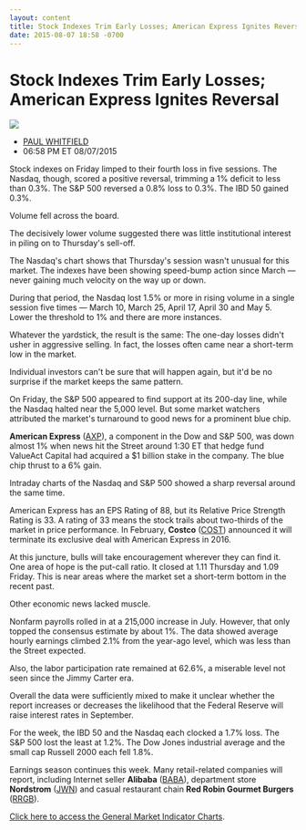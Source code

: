 ```yaml
---
layout: content
title: Stock Indexes Trim Early Losses; American Express Ignites Reversal
date: 2015-08-07 18:58 -0700
---
```



Stock Indexes Trim Early Losses; American Express Ignites Reversal
===================================================================


![](https://www.investors.com/wp-content/uploads/ibd-migrated-images/MPv_150810_635745591117647156.png)

* [PAUL WHITFIELD](https://www.investors.com/author/whitfieldp/ "Posts by PAUL WHITFIELD")
* 06:58 PM ET 08/07/2015




  

Stock indexes on Friday limped to their fourth loss in five sessions. The Nasdaq, though, scored a positive reversal, trimming a 1% deficit to less than 0.3%. The S&P 500 reversed a 0.8% loss to 0.3%. The IBD 50 gained 0.3%.

  

Volume fell across the board.

  

The decisively lower volume suggested there was little institutional interest in piling on to Thursday's sell-off.

  

The Nasdaq's chart shows that Thursday's session wasn't unusual for this market. The indexes have been showing speed-bump action since March — never gaining much velocity on the way up or down.

  

During that period, the Nasdaq lost 1.5% or more in rising volume in a single session five times — March 10, March 25, April 17, April 30 and May 5. Lower the threshold to 1% and there are more instances.

  

Whatever the yardstick, the result is the same: The one-day losses didn't usher in aggressive selling. In fact, the losses often came near a short-term low in the market.

  

Individual investors can't be sure that will happen again, but it'd be no surprise if the market keeps the same pattern.

  

On Friday, the S&P 500 appeared to find support at its 200-day line, while the Nasdaq halted near the 5,000 level. But some market watchers attributed the market's turnaround to good news for a prominent blue chip.

  

**American Express** ([AXP](https://research.investors.com/quote.aspx?symbol=AXP)), a component in the Dow and S&P 500, was down almost 1% when news hit the Street around 1:30 ET that hedge fund ValueAct Capital had acquired a $1 billion stake in the company. The blue chip thrust to a 6% gain.

  

Intraday charts of the Nasdaq and S&P 500 showed a sharp reversal around the same time.

  

American Express has an EPS Rating of 88, but its Relative Price Strength Rating is 33. A rating of 33 means the stock trails about two-thirds of the market in price performance. In February, **Costco** ([COST](https://research.investors.com/quote.aspx?symbol=COST)) announced it will terminate its exclusive deal with American Express in 2016.

  

At this juncture, bulls will take encouragement wherever they can find it. One area of hope is the put-call ratio. It closed at 1.11 Thursday and 1.09 Friday. This is near areas where the market set a short-term bottom in the recent past.

  

Other economic news lacked muscle.

  

Nonfarm payrolls rolled in at a 215,000 increase in July. However, that only topped the consensus estimate by about 1%. The data showed average hourly earnings climbed 2.1% from the year-ago level, which was less than the Street expected.

  

Also, the labor participation rate remained at 62.6%, a miserable level not seen since the Jimmy Carter era.

  

Overall the data were sufficiently mixed to make it unclear whether the report increases or decreases the likelihood that the Federal Reserve will raise interest rates in September.

  

For the week, the IBD 50 and the Nasdaq each clocked a 1.7% loss. The S&P 500 lost the least at 1.2%. The Dow Jones industrial average and the small cap Russell 2000 each fell 1.8%.

  

Earnings season continues this week. Many retail-related companies will report, including Internet seller **Alibaba** ([BABA](https://research.investors.com/quote.aspx?symbol=BABA)), department store **Nordstrom** ([JWN](https://research.investors.com/quote.aspx?symbol=JWN)) and casual restaurant chain **Red Robin Gourmet Burgers** ([RRGB](https://research.investors.com/quote.aspx?symbol=RRGB)).

  

[Click here to access the General Market Indicator Charts](https://www.investors.com/pdf/GMI_081015.pdf).




